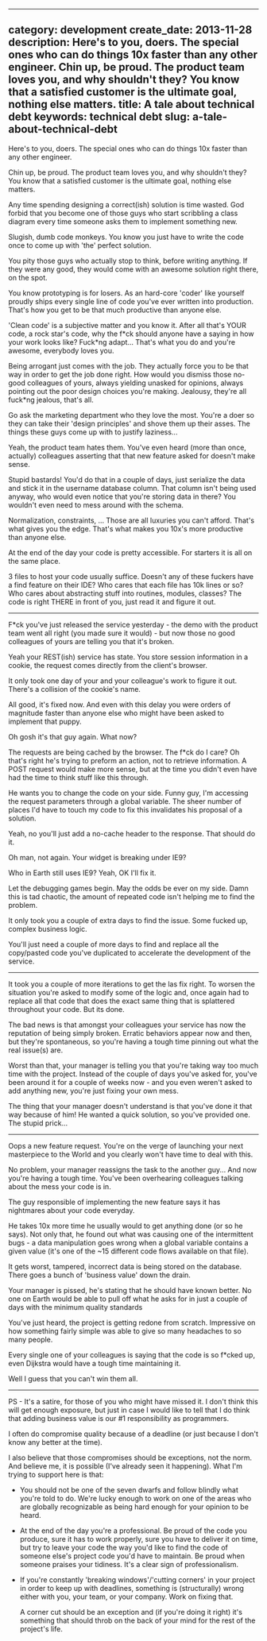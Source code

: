----
category: development
create_date: 2013-11-28
description: Here's to you, doers. The special ones who can do things 10x faster than any other engineer. Chin up, be proud. The product team loves you, and why shouldn't they? You know that a satisfied customer is the ultimate goal, nothing else matters.
title: A tale about technical debt
keywords: technical debt
slug: a-tale-about-technical-debt
----

Here's to you, doers. The special ones who can do things 10x faster than any other engineer.

Chin up, be proud. The product team loves you, and why shouldn't they? You know that a satisfied customer is the ultimate goal, nothing else matters.

Any time spending designing a correct(ish) solution is time wasted. God forbid that you become one of those guys who start scribbling a class diagram every time someone asks them to implement something new.

Slugish, dumb code monkeys. You know you just have to write the code once to come up with 'the' perfect solution.

You pity those guys who actually stop to think, before writing anything. If they were any good, they would come with an awesome solution right there, on the spot.

You know prototyping is for losers. As an hard-core 'coder' like yourself proudly ships every single line of code you've ever written into production. That's how you get to be that much productive than anyone else.

'Clean code' is a subjective matter and you know it. After all that's YOUR code, a rock star's code, why the f\*ck should anyone have a saying in how your work looks like? Fuck\*ng adapt... That's what you do and you're awesome, everybody loves you.

Being arrogant just comes with the job. They actually force you to be that way in order to get the job done right. How would you dismiss those no-good colleagues of yours, always yielding unasked for opinions, always pointing out the poor design choices you're making. Jealousy, they're all fuck*ng jealous, that's all.

Go ask the marketing department who they love the most. You're a doer so they can take their 'design principles' and shove them up their asses. The things these guys come up with to justify laziness...

Yeah, the product team hates them. You've even heard (more than once, actually) colleagues asserting that that new feature asked for doesn't make sense. 

Stupid bastards! You'd do that in a couple of days, just serialize the data and stick it in the username database column. That column isn't being used anyway, who would even notice that you're storing data in there? You wouldn't even need to mess around with the schema.

Normalization, constraints, ... Those are all luxuries you can't afford. That's what gives you the edge. That's what makes you 10x's more productive than anyone else.

At the end of the day your code is pretty accessible. For starters it is all on the same place.

3 files to host your code usually suffice. Doesn't any of these fuckers have a find feature on their IDE? Who cares that each file has 10k lines or so? Who cares about abstracting stuff into routines, modules, classes? The code is right THERE in front of you, just read it and figure it out.

----

F*ck you've just released the service yesterday - the demo with the product team went all right (you made sure it would) - but now those no good colleagues of yours are telling you that it's broken.

Yeah your REST(ish) service has state. You store session information in a cookie, the request comes directly from the client's browser.

It only took one day of your and your colleague's work to figure it out. There's a collision of the cookie's name. 

All good, it's fixed now. And even with this delay you were orders of magnitude faster than anyone else who might have been asked to implement that puppy.

Oh gosh it's that guy again. What now?

The requests are being cached by the browser. The f*ck do I care? Oh that's right he's trying to preform an action, not to retrieve information. A POST request would make more sense, but at the time you didn't even have had the time to think stuff like this through.

He wants you to change the code on your side. Funny guy, I'm accessing the request parameters through a global variable. The sheer number of places I'd have to touch my code to fix this invalidates his proposal of a solution.

Yeah, no you'll just add a no-cache header to the response. That should do it.

Oh man, not again. Your widget is breaking under IE9?

Who in Earth still uses IE9? Yeah, OK I'll fix it.

Let the debugging games begin. May the odds be ever on my side. Damn this is tad chaotic, the amount of repeated code isn't helping me to find the problem.

It only took you a couple of extra days to find the issue. Some fucked up, complex business logic.

You'll just need a couple of more days to find and replace all the copy/pasted code you've duplicated to accelerate the development of the service.

----

It took you a couple of more iterations to get the las fix right. To worsen the situation you're asked to modify some of the logic and, once again had to replace all that code that does the exact same thing that is splattered throughout your code. But its done.

The bad news is that amongst your colleagues your service has now the reputation of being simply broken. Erratic behaviors appear now and then, but they're spontaneous, so you're having a tough time pinning out what the real issue(s) are.

Worst than that, your manager is telling you that you're taking way too much time with the project. Instead of the couple of days you've asked for, you've been around it for a couple of weeks now - and you even weren't asked to add anything new, you're just fixing your own mess.

The thing that your manager doesn't understand is that you've done it that way because of him! He wanted a quick solution, so you've provided one. The stupid prick...

----

Oops a new feature request. You're on the verge of launching your next masterpiece to the World and you clearly won't have time to deal with this.

No problem, your manager reassigns the task to the another guy... And now you're having a tough time. You've been overhearing colleagues talking about the mess your code is in.

The guy responsible of implementing the new feature says it has nightmares about your code everyday.

He takes 10x more time he usually would to get anything done (or so he says). Not only that, he found out what was causing one of the intermittent bugs - a data manipulation goes wrong when a global variable contains a given value (it's one of the ~15 different code flows available on that file).

It gets worst, tampered, incorrect data is being stored on the database. There goes a bunch of 'business value' down the drain.

Your manager is pissed, he's stating that he should have known better. No one on Earth would be able to pull off what he asks for in just a couple of days  with the minimum quality standards 

You've just heard, the project is getting redone from scratch. Impressive on how something fairly simple was able to give so many headaches to so many people.

Every single one of your colleagues is saying that the code is so f*cked up, even Dijkstra would have a tough time maintaining it.

Well I guess that you can't win them all.

----

PS - It's a satire, for those of you who might have missed it. I don't think this will get enough exposure, but just in case I would like to tell that I do think that adding business value is our #1 responsibility as programmers.

I often do compromise quality because of a deadline (or just because I don't know any better at the time).

I also believe that those compromises should be exceptions, not the norm. And believe me, it is possible (I've already seen it happening). What I'm trying to support here is that:

*   You should not be one of the seven dwarfs and follow blindly what you're told to do. We're lucky enough to work on one of the areas who are globally recognizable as being hard enough for your opinion to be heard.

*   At the end of the day you're a professional. Be proud of the code you produce, sure it has to work properly, sure you have to deliver it on time, but try to leave your code the way you'd like to find the code of someone else's project code you'd have to maintain.
    Be proud when someone praises your tidiness. It's a clear sign of professionalism.

*   If you're constantly 'breaking windows'/'cutting corners' in your project in order to keep up with deadlines, something is (structurally) wrong either with you, your team, or your company. Work on fixing that.

    A corner cut should be an exception and (if you're doing it right) it's something that should throb on the back of your mind for the rest of the project's life.
